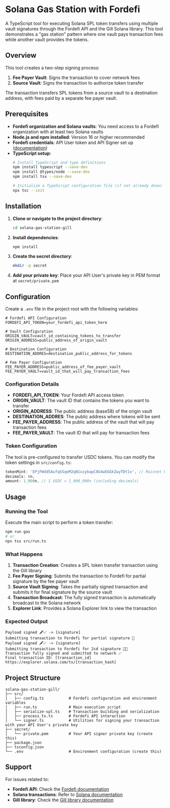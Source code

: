 # Solana Gas Station with Fordefi

A TypeScript tool for executing Solana SPL token transfers using multiple vault signatures through the Fordefi API and the Gill Solana library. This tool demonstrates a "gas station" pattern where one vault pays transaction fees while another vault provides the tokens.

## Overview

This tool creates a two-step signing process:
1. **Fee Payer Vault**: Signs the transaction to cover network fees
2. **Source Vault**: Signs the transaction to authorize token transfer

The transaction transfers SPL tokens from a source vault to a destination address, with fees paid by a separate fee payer vault.

## Prerequisites

- **Fordefi organization and Solana vaults**: You need access to a Fordefi organization with at least two Solana vaults
- **Node.js and npm installed**: Version 16 or higher recommended
- **Fordefi credentials**: API User token and API Signer set up ([documentation](https://docs.fordefi.com/developers/program-overview))
- **TypeScript setup**:
  ```bash
  # Install TypeScript and type definitions
  npm install typescript --save-dev
  npm install @types/node --save-dev
  npm install tsx --save-dev
  
  # Initialize a TypeScript configuration file (if not already done)
  npx tsc --init
  ```

## Installation

1. **Clone or navigate to the project directory**:
   ```bash
   cd solana-gas-station-gill
   ```

2. **Install dependencies**:
   ```bash
   npm install
   ```

3. **Create the secret directory**:
   ```bash
   mkdir -p secret
   ```

4. **Add your private key**: Place your API User's private key in PEM format at `secret/private.pem`

## Configuration

Create a `.env` file in the project root with the following variables:

```env
# Fordefi API Configuration
FORDEFI_API_TOKEN=your_fordefi_api_token_here

# Vault Configuration
ORIGIN_VAULT=vault_id_containing_tokens_to_transfer
ORIGIN_ADDRESS=public_address_of_origin_vault

# Destination Configuration  
DESTINATION_ADDRES=destination_public_address_for_tokens

# Fee Payer Configuration
FEE_PAYER_ADDRESS=public_address_of_fee_payer_vault
FEE_PAYER_VAULT=vault_id_that_will_pay_transaction_fees
```

### Configuration Details

- **FORDEFI_API_TOKEN**: Your Fordefi API access token
- **ORIGIN_VAULT**: The vault ID that contains the tokens you want to transfer
- **ORIGIN_ADDRESS**: The public address (base58) of the origin vault
- **DESTINATION_ADDRES**: The public address where tokens will be sent
- **FEE_PAYER_ADDRESS**: The public address of the vault that will pay transaction fees
- **FEE_PAYER_VAULT**: The vault ID that will pay for transaction fees

### Token Configuration

The tool is pre-configured to transfer USDC tokens. You can modify the token settings in `src/config.ts`:

```typescript
tokenMint: 'EPjFWdd5AufqSSqeM2qN1xzybapC8G4wEGGkZwyTDt1v', // Mainnet USDC
decimals: 6n,
amount: 1_000n, // 1 USDC = 1_000_000n (including decimals)
```

## Usage

### Running the Tool

Execute the main script to perform a token transfer:

```bash
npm run gas
# or
npx tsx src/run.ts
```

### What Happens

1. **Transaction Creation**: Creates a SPL token transfer transaction using the Gill library
2. **Fee Payer Signing**: Submits the transaction to Fordefi for partial signature by the fee payer vault
3. **Source Vault Signing**: Takes the partially signed transaction and submits it for final signature by the source vault
4. **Transaction Broadcast**: The fully signed transaction is automatically broadcast to the Solana network
5. **Explorer Link**: Provides a Solana Explorer link to view the transaction

### Expected Output

```
Payload signed 🖋️✅ -> [signature]
Submitting transaction to Fordefi for partial signature 🔑
Payload signed 🖋️✅ -> [signature]  
Submitting transaction to Fordefi for 2cd signature 🔑🔑
Transaction fully signed and submitted to network ✅
Final transaction ID: [transaction_id]
https://explorer.solana.com/tx/[transaction_hash]
```

## Project Structure

```
solana-gas-station-gill/
├── src/
│   ├── config.ts           # Fordefi configuration and environment variables
│   ├── run.ts              # Main execution script
│   ├── serialize-spl.ts    # Transaction building and serialization
│   ├── process_tx.ts       # Fordefi API interaction
│   └── signer.ts           # Utilities for signing your transaction with your API User's private key
├── secret/
│   └── private.pem         # Your API signer private key (create this)
├── package.json
├── tsconfig.json
└── .env                    # Environment configuration (create this)
```

## Support

For issues related to:
- **Fordefi API**: Check the [Fordefi documentation](https://docs.fordefi.com/developers/api-overview)
- **Solana transactions**: Refer to [Solana documentation](https://docs.solana.com/)
- **Gill library**: Check the [Gill library documentation](https://github.com/DecalLabs/gill) 